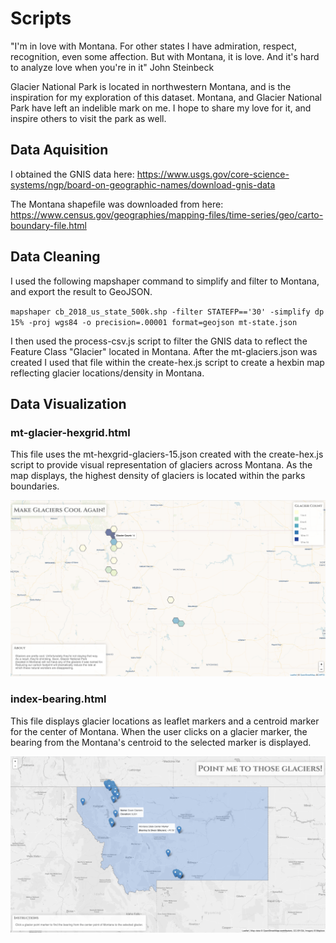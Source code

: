 # Scripts

"I'm in love with Montana. For other states I have admiration, respect, recognition, even some affection. But with Montana, it is love. And it's hard to analyze love when you're in it" 
John Steinbeck

Glacier National Park is located in northwestern Montana, and is the inspiration for my exploration of this dataset. Montana, and Glacier National Park have left an indelible mark on me. I hope to share my love for it, and inspire others to visit the park as well. 

## Data Aquisition

I obtained the GNIS data here:
https://www.usgs.gov/core-science-systems/ngp/board-on-geographic-names/download-gnis-data 

The Montana shapefile was downloaded from here:
https://www.census.gov/geographies/mapping-files/time-series/geo/carto-boundary-file.html

## Data Cleaning

I used the following mapshaper command to simplify and filter to Montana, and export the result to GeoJSON. 

`mapshaper cb_2018_us_state_500k.shp -filter STATEFP=='30' -simplify dp 15% -proj wgs84 -o precision=.00001 format=geojson mt-state.json`

I then used the process-csv.js script to filter the GNIS data to reflect the Feature Class "Glacier" located in Montana. After the mt-glaciers.json was created I used that file within the create-hex.js script to create a hexbin map reflecting glacier locations/density in Montana.

## Data Visualization

### mt-glacier-hexgrid.html

This file uses the mt-hexgrid-glaciers-15.json created with the create-hex.js script to provide visual representation of glaciers across Montana. As the map displays, the highest density of glaciers is located within the parks boundaries. 

![Glaciers](images/glacier-hex.png)

### index-bearing.html

This file displays glacier locations as leaflet markers and a centroid marker for the center of Montana. When the user clicks on a glacier marker, the bearing from the Montana's centroid to the selected marker is displayed.

![Glacier-Bearing](images/Glacier-Bearing.png)